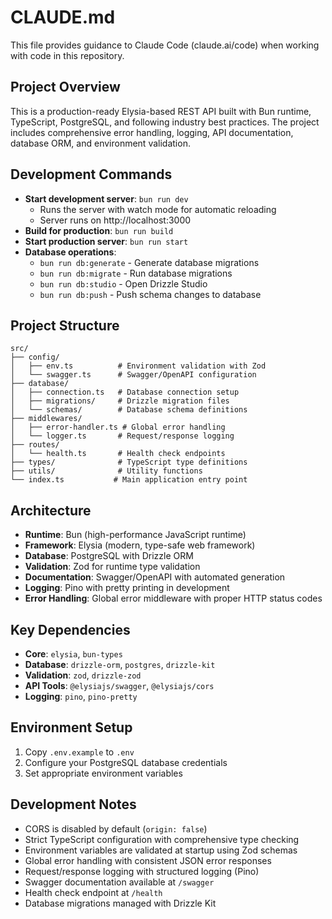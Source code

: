 # CLAUDE.md

This file provides guidance to Claude Code (claude.ai/code) when working with code in this repository.

## Project Overview

This is a production-ready Elysia-based REST API built with Bun runtime, TypeScript, PostgreSQL, and following industry best practices. The project includes comprehensive error handling, logging, API documentation, database ORM, and environment validation.

## Development Commands

- **Start development server**: `bun run dev`
  - Runs the server with watch mode for automatic reloading
  - Server runs on http://localhost:3000
- **Build for production**: `bun run build`
- **Start production server**: `bun run start`
- **Database operations**:
  - `bun run db:generate` - Generate database migrations
  - `bun run db:migrate` - Run database migrations
  - `bun run db:studio` - Open Drizzle Studio
  - `bun run db:push` - Push schema changes to database

## Project Structure

```
src/
├── config/
│   ├── env.ts          # Environment validation with Zod
│   └── swagger.ts      # Swagger/OpenAPI configuration
├── database/
│   ├── connection.ts   # Database connection setup
│   ├── migrations/     # Drizzle migration files
│   └── schemas/        # Database schema definitions
├── middlewares/
│   ├── error-handler.ts # Global error handling
│   └── logger.ts       # Request/response logging
├── routes/
│   └── health.ts       # Health check endpoints
├── types/              # TypeScript type definitions
├── utils/              # Utility functions
└── index.ts           # Main application entry point
```

## Architecture

- **Runtime**: Bun (high-performance JavaScript runtime)
- **Framework**: Elysia (modern, type-safe web framework)
- **Database**: PostgreSQL with Drizzle ORM
- **Validation**: Zod for runtime type validation
- **Documentation**: Swagger/OpenAPI with automated generation
- **Logging**: Pino with pretty printing in development
- **Error Handling**: Global error middleware with proper HTTP status codes

## Key Dependencies

- **Core**: `elysia`, `bun-types`
- **Database**: `drizzle-orm`, `postgres`, `drizzle-kit`
- **Validation**: `zod`, `drizzle-zod`
- **API Tools**: `@elysiajs/swagger`, `@elysiajs/cors`
- **Logging**: `pino`, `pino-pretty`

## Environment Setup

1. Copy `.env.example` to `.env`
2. Configure your PostgreSQL database credentials
3. Set appropriate environment variables

## Development Notes

- CORS is disabled by default (`origin: false`)
- Strict TypeScript configuration with comprehensive type checking
- Environment variables are validated at startup using Zod schemas
- Global error handling with consistent JSON error responses
- Request/response logging with structured logging (Pino)
- Swagger documentation available at `/swagger`
- Health check endpoint at `/health`
- Database migrations managed with Drizzle Kit